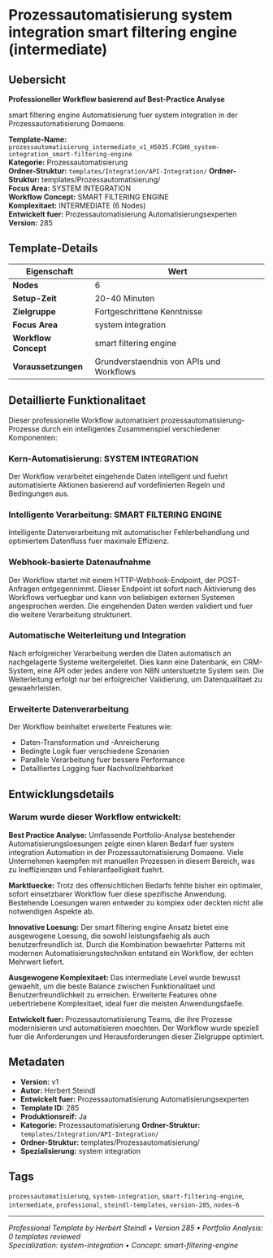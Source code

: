 # Prozessautomatisierung system integration smart filtering engine (intermediate)

## Uebersicht

**Professioneller Workflow basierend auf Best-Practice Analyse**

smart filtering engine Automatisierung fuer system integration in der Prozessautomatisierung Domaene.

**Template-Name:** `prozessautomatisierung_intermediate_v1_HS035.FCGH6_system-integration_smart-filtering-engine`  
**Kategorie:** Prozessautomatisierung  
**Ordner-Struktur:** `templates/Integration/API-Integration/`
**Ordner-Struktur:** templates/Prozessautomatisierung/  
**Focus Area:** SYSTEM INTEGRATION  
**Workflow Concept:** SMART FILTERING ENGINE  
**Komplexitaet:** INTERMEDIATE (6 Nodes)  
**Entwickelt fuer:** Prozessautomatisierung Automatisierungsexperten  
**Version:** 285

## Template-Details

| **Eigenschaft** | **Wert** |
|------------------|----------|
| **Nodes** | 6 |
| **Setup-Zeit** | 20-40 Minuten |
| **Zielgruppe** | Fortgeschrittene Kenntnisse |
| **Focus Area** | system integration |
| **Workflow Concept** | smart filtering engine |
| **Voraussetzungen** | Grundverstaendnis von APIs und Workflows |

## Detaillierte Funktionalitaet

Dieser professionelle Workflow automatisiert prozessautomatisierung-Prozesse durch ein intelligentes Zusammenspiel verschiedener Komponenten:

### Kern-Automatisierung: SYSTEM INTEGRATION
Der Workflow verarbeitet eingehende Daten intelligent und fuehrt automatisierte Aktionen basierend auf vordefinierten Regeln und Bedingungen aus.

### Intelligente Verarbeitung: SMART FILTERING ENGINE
Intelligente Datenverarbeitung mit automatischer Fehlerbehandlung und optimiertem Datenfluss fuer maximale Effizienz.

### Webhook-basierte Datenaufnahme
Der Workflow startet mit einem HTTP-Webhook-Endpoint, der POST-Anfragen entgegennimmt. Dieser Endpoint ist sofort nach Aktivierung des Workflows verfuegbar und kann von beliebigen externen Systemen angesprochen werden. Die eingehenden Daten werden validiert und fuer die weitere Verarbeitung strukturiert.

### Automatische Weiterleitung und Integration
Nach erfolgreicher Verarbeitung werden die Daten automatisch an nachgelagerte Systeme weitergeleitet. Dies kann eine Datenbank, ein CRM-System, eine API oder jedes andere von N8N unterstuetzte System sein. Die Weiterleitung erfolgt nur bei erfolgreicher Validierung, um Datenqualitaet zu gewaehrleisten.

### Erweiterte Datenverarbeitung
Der Workflow beinhaltet erweiterte Features wie:
- Daten-Transformation und -Anreicherung
- Bedingte Logik fuer verschiedene Szenarien
- Parallele Verarbeitung fuer bessere Performance
- Detailliertes Logging fuer Nachvollziehbarkeit



## Entwicklungsdetails

### Warum wurde dieser Workflow entwickelt:

**Best Practice Analyse:** Umfassende Portfolio-Analyse bestehender Automatisierungsloesungen zeigte einen klaren Bedarf fuer system integration Automation in der Prozessautomatisierung Domaene. Viele Unternehmen kaempfen mit manuellen Prozessen in diesem Bereich, was zu Ineffizienzen und Fehleranfaelligkeit fuehrt.

**Marktluecke:** Trotz des offensichtlichen Bedarfs fehlte bisher ein optimaler, sofort einsetzbarer Workflow fuer diese spezifische Anwendung. Bestehende Loesungen waren entweder zu komplex oder deckten nicht alle notwendigen Aspekte ab.

**Innovative Loesung:** Der smart filtering engine Ansatz bietet eine ausgewogene Loesung, die sowohl leistungsfaehig als auch benutzerfreundlich ist. Durch die Kombination bewaehrter Patterns mit modernen Automatisierungstechniken entstand ein Workflow, der echten Mehrwert liefert.

**Ausgewogene Komplexitaet:** Das intermediate Level wurde bewusst gewaehlt, um die beste Balance zwischen Funktionalitaet und Benutzerfreundlichkeit zu erreichen. Erweiterte Features ohne uebertriebene Komplexitaet, ideal fuer die meisten Anwendungsfaelle.

**Entwickelt fuer:** Prozessautomatisierung Teams, die ihre Prozesse modernisieren und automatisieren moechten. Der Workflow wurde speziell fuer die Anforderungen und Herausforderungen dieser Zielgruppe optimiert.

## Metadaten

- **Version:** v1
- **Autor:** Herbert Steindl
- **Entwickelt fuer:** Prozessautomatisierung Automatisierungsexperten
- **Template ID:** 285
- **Produktionsreif:** Ja
- **Kategorie:** Prozessautomatisierung
**Ordner-Struktur:** `templates/Integration/API-Integration/`
- **Ordner-Struktur:** templates/Prozessautomatisierung/
- **Spezialisierung:** system integration

## Tags

`prozessautomatisierung`, `system-integration`, `smart-filtering-engine`, `intermediate`, `professional`, `steindl-templates`, `version-285`, `nodes-6`

---

*Professional Template by Herbert Steindl • Version 285 • Portfolio Analysis: 0 templates reviewed*  
*Specialization: system-integration • Concept: smart-filtering-engine*